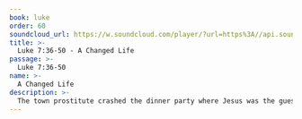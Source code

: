 ```yaml
---
book: luke
order: 60
soundcloud_url: https://w.soundcloud.com/player/?url=https%3A//api.soundcloud.com/tracks/
title: >-
  Luke 7:36-50 - A Changed Life
passage: >-
  Luke 7:36-50
name: >-
  A Changed Life
description: >-
  The town prostitute crashed the dinner party where Jesus was the guest of honor. Something very unusual happened.
---
```


